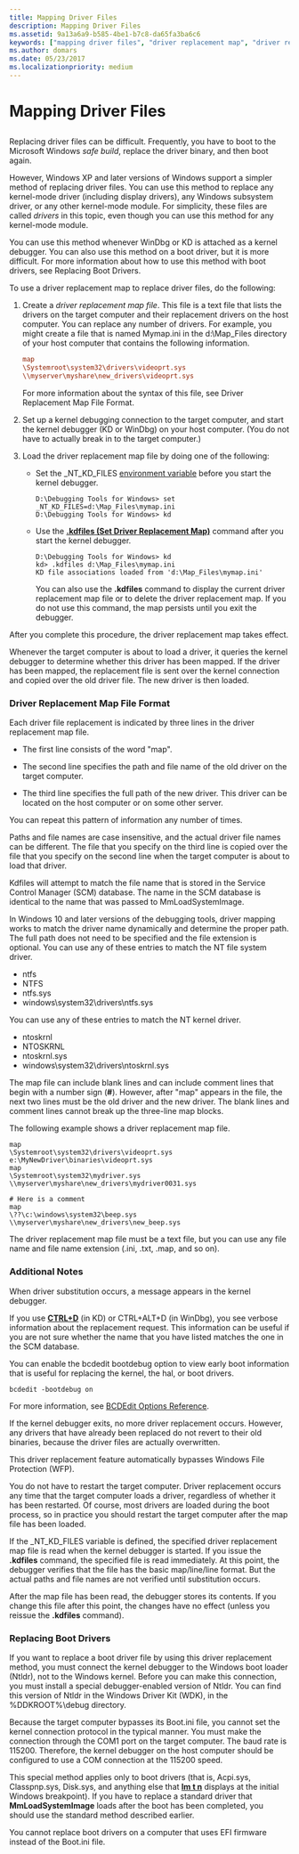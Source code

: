 ```yaml
---
title: Mapping Driver Files
description: Mapping Driver Files
ms.assetid: 9a13a6a9-b585-4be1-b7c8-da65fa3ba6c6
keywords: ["mapping driver files", "driver replacement map", "driver replacement map, overview", "driver replacement map, file format", "driver replacement map, replacing boot drivers", "boot driver replacement"]
ms.author: domars
ms.date: 05/23/2017
ms.localizationpriority: medium
---
```


# Mapping Driver Files


## <span id="ddk_mapping_driver_files_dbg"></span><span id="DDK_MAPPING_DRIVER_FILES_DBG"></span>


Replacing driver files can be difficult. Frequently, you have to boot to the Microsoft Windows *safe build*, replace the driver binary, and then boot again.

However, Windows XP and later versions of Windows support a simpler method of replacing driver files. You can use this method to replace any kernel-mode driver (including display drivers), any Windows subsystem driver, or any other kernel-mode module. For simplicity, these files are called *drivers* in this topic, even though you can use this method for any kernel-mode module.

You can use this method whenever WinDbg or KD is attached as a kernel debugger. You can also use this method on a boot driver, but it is more difficult. For more information about how to use this method with boot drivers, see Replacing Boot Drivers.

To use a driver replacement map to replace driver files, do the following:

1.  Create a *driver replacement map file*. This file is a text file that lists the drivers on the target computer and their replacement drivers on the host computer. You can replace any number of drivers. For example, you might create a file that is named Mymap.ini in the d:\\Map\_Files directory of your host computer that contains the following information.

    ```ini
    map
    \Systemroot\system32\drivers\videoprt.sys
    \\myserver\myshare\new_drivers\videoprt.sys
    ```

    For more information about the syntax of this file, see Driver Replacement Map File Format.

2.  Set up a kernel debugging connection to the target computer, and start the kernel debugger (KD or WinDbg) on your host computer. (You do not have to actually break in to the target computer.)

3.  Load the driver replacement map file by doing one of the following:
    -   Set the \_NT\_KD\_FILES [environment variable](environment-variables.md) before you start the kernel debugger.

        ```console
        D:\Debugging Tools for Windows> set _NT_KD_FILES=d:\Map_Files\mymap.ini
        D:\Debugging Tools for Windows> kd
        ```

    -   Use the [**.kdfiles (Set Driver Replacement Map)**](-kdfiles--set-driver-replacement-map-.md) command after you start the kernel debugger.

        ```console
        D:\Debugging Tools for Windows> kd
        kd> .kdfiles d:\Map_Files\mymap.ini
        KD file associations loaded from 'd:\Map_Files\mymap.ini'
        ```

        You can also use the **.kdfiles** command to display the current driver replacement map file or to delete the driver replacement map. If you do not use this command, the map persists until you exit the debugger.

After you complete this procedure, the driver replacement map takes effect.

Whenever the target computer is about to load a driver, it queries the kernel debugger to determine whether this driver has been mapped. If the driver has been mapped, the replacement file is sent over the kernel connection and copied over the old driver file. The new driver is then loaded.

### <span id="driver_replacement_map_file_format"></span><span id="DRIVER_REPLACEMENT_MAP_FILE_FORMAT"></span>Driver Replacement Map File Format

Each driver file replacement is indicated by three lines in the driver replacement map file.

-   The first line consists of the word "map".

-   The second line specifies the path and file name of the old driver on the target computer.

-   The third line specifies the full path of the new driver. This driver can be located on the host computer or on some other server.

You can repeat this pattern of information any number of times.

Paths and file names are case insensitive, and the actual driver file names can be different. The file that you specify on the third line is copied over the file that you specify on the second line when the target computer is about to load that driver.

Kdfiles will attempt to match the file name that is stored in the Service Control Manager (SCM) database. The name in the SCM database is identical to the name that was passed to MmLoadSystemImage.

In Windows 10 and later versions of the debugging tools, driver mapping works to match the driver name dynamically and determine the proper path. The full path does not need to be specified and the file extension is optional. You can use any of these entries to match the NT file system driver.

-   ntfs
-   NTFS
-   ntfs.sys
-   windows\\system32\\drivers\\ntfs.sys

You can use any of these entries to match the NT kernel driver.

-   ntoskrnl
-   NTOSKRNL
-   ntoskrnl.sys
-   windows\\system32\\drivers\\ntoskrnl.sys

The map file can include blank lines and can include comment lines that begin with a number sign (**\#**). However, after "map" appears in the file, the next two lines must be the old driver and the new driver. The blank lines and comment lines cannot break up the three-line map blocks.

The following example shows a driver replacement map file.

```text
map
\Systemroot\system32\drivers\videoprt.sys
e:\MyNewDriver\binaries\videoprt.sys
map
\Systemroot\system32\mydriver.sys
\\myserver\myshare\new_drivers\mydriver0031.sys

# Here is a comment
map
\??\c:\windows\system32\beep.sys
\\myserver\myshare\new_drivers\new_beep.sys
```

The driver replacement map file must be a text file, but you can use any file name and file name extension (.ini, .txt, .map, and so on).

### <span id="additional_notes"></span><span id="ADDITIONAL_NOTES"></span>Additional Notes

When driver substitution occurs, a message appears in the kernel debugger.

If you use [**CTRL+D**](ctrl-d--toggle-debug-info-.md) (in KD) or CTRL+ALT+D (in WinDbg), you see verbose information about the replacement request. This information can be useful if you are not sure whether the name that you have listed matches the one in the SCM database.

You can enable the bcdedit bootdebug option to view early boot information that is useful for replacing the kernel, the hal, or boot drivers.

```console
bcdedit -bootdebug on
```

For more information, see [BCDEdit Options Reference](https://msdn.microsoft.com/library/windows/hardware/ff542205).

If the kernel debugger exits, no more driver replacement occurs. However, any drivers that have already been replaced do not revert to their old binaries, because the driver files are actually overwritten.

This driver replacement feature automatically bypasses Windows File Protection (WFP).

You do not have to restart the target computer. Driver replacement occurs any time that the target computer loads a driver, regardless of whether it has been restarted. Of course, most drivers are loaded during the boot process, so in practice you should restart the target computer after the map file has been loaded.

If the \_NT\_KD\_FILES variable is defined, the specified driver replacement map file is read when the kernel debugger is started. If you issue the **.kdfiles** command, the specified file is read immediately. At this point, the debugger verifies that the file has the basic map/line/line format. But the actual paths and file names are not verified until substitution occurs.

After the map file has been read, the debugger stores its contents. If you change this file after this point, the changes have no effect (unless you reissue the **.kdfiles** command).

### <span id="replacing_boot_drivers"></span><span id="REPLACING_BOOT_DRIVERS"></span>Replacing Boot Drivers

If you want to replace a boot driver file by using this driver replacement method, you must connect the kernel debugger to the Windows boot loader (Ntldr), not to the Windows kernel. Before you can make this connection, you must install a special debugger-enabled version of Ntldr. You can find this version of Ntldr in the Windows Driver Kit (WDK), in the %DDKROOT%\\debug directory.

Because the target computer bypasses its Boot.ini file, you cannot set the kernel connection protocol in the typical manner. You must make the connection through the COM1 port on the target computer. The baud rate is 115200. Therefore, the kernel debugger on the host computer should be configured to use a COM connection at the 115200 speed.

This special method applies only to boot drivers (that is, Acpi.sys, Classpnp.sys, Disk.sys, and anything else that [**lm t n**](lm--list-loaded-modules-.md) displays at the initial Windows breakpoint). If you have to replace a standard driver that **MmLoadSystemImage** loads after the boot has been completed, you should use the standard method described earlier.

You cannot replace boot drivers on a computer that uses EFI firmware instead of the Boot.ini file.

 

 





